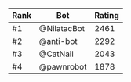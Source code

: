 Rank|Bot|Rating
---|---|---
#1|@NilatacBot|2461
#2|@anti-bot|2292
#3|@CatNail|2043
#4|@pawnrobot|1878
